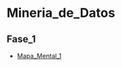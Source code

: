 # Mineria_de_Datos

## Fase_1

* [Mapa_Mental_1](https://github.com/MrHuron/Mineria_de_Datos/blob/master/MapaMental_1_%7B1395501%7D_gpo012.pdf)


